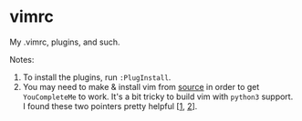 # vimrc
My .vimrc, plugins, and such.

Notes:
1. To install the plugins, run `:PlugInstall`. 
2. You may need to make & install vim from [source](vim.org/git.php) in order to get `YouCompleteMe` to work. It's a bit tricky to build vim with `python3` support. I found these two pointers pretty helpful [[1](https://allanchain.github.io/blog/post/compile-vim-python3/), [2](https://gist.github.com/lv10/487732f22513196f9f91c1e7119b5911)].


